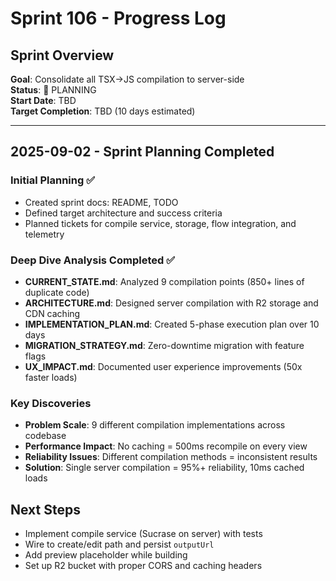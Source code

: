# Sprint 106 - Progress Log

## Sprint Overview
**Goal**: Consolidate all TSX→JS compilation to server-side  
**Status**: 🔵 PLANNING  
**Start Date**: TBD  
**Target Completion**: TBD (10 days estimated)  

---

## 2025-09-02 - Sprint Planning Completed

### Initial Planning ✅
- Created sprint docs: README, TODO
- Defined target architecture and success criteria
- Planned tickets for compile service, storage, flow integration, and telemetry

### Deep Dive Analysis Completed ✅
- **CURRENT_STATE.md**: Analyzed 9 compilation points (850+ lines of duplicate code)
- **ARCHITECTURE.md**: Designed server compilation with R2 storage and CDN caching
- **IMPLEMENTATION_PLAN.md**: Created 5-phase execution plan over 10 days
- **MIGRATION_STRATEGY.md**: Zero-downtime migration with feature flags
- **UX_IMPACT.md**: Documented user experience improvements (50x faster loads)

### Key Discoveries
- **Problem Scale**: 9 different compilation implementations across codebase
- **Performance Impact**: No caching = 500ms recompile on every view
- **Reliability Issues**: Different compilation methods = inconsistent results
- **Solution**: Single server compilation = 95%+ reliability, 10ms cached loads

## Next Steps
- Implement compile service (Sucrase on server) with tests
- Wire to create/edit path and persist `outputUrl`
- Add preview placeholder while building
- Set up R2 bucket with proper CORS and caching headers
